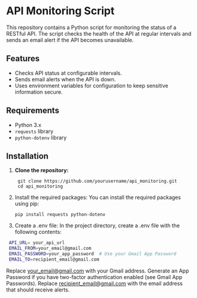 # API Monitoring Script

This repository contains a Python script for monitoring the status of a RESTful API. The script checks the health of the API at regular intervals and sends an email alert if the API becomes unavailable.

## Features

- Checks API status at configurable intervals.
- Sends email alerts when the API is down.
- Uses environment variables for configuration to keep sensitive information secure.

## Requirements

- Python 3.x
- `requests` library
- `python-dotenv` library

## Installation

1. **Clone the repository:**

        git clone https://github.com/yourusername/api_monitoring.git
        cd api_monitoring

2. Install the required packages:
You can install the required packages using pip:

       pip install requests python-dotenv


3. Create a .env file:
In the project directory, create a .env file with the following contents:

 ```bash
  API_URL= your_api_url
  EMAIL_FROM=your_email@gmail.com
  EMAIL_PASSWORD=your_app_password  # Use your Gmail App Password 
  EMAIL_TO=recipient_email@gmail.com
```
Replace your_email@gmail.com with your Gmail address.
Generate an App Password if you have two-factor authentication enabled (see Gmail App Passwords).
Replace recipient_email@gmail.com with the email address that should receive alerts.

